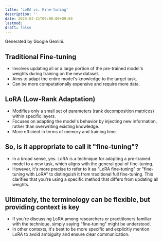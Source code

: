 ```yaml
---
title: 'LoRA vs. Fine-tuning'
description: ''
date: 2025-04-21T09:00:00+09:00
lastmod: 
draft: false
---
```


Generated by Google Gemini.

## Traditional Fine-tuning

- Involves updating all or a large portion of the pre-trained model's weights during training on the new dataset.
- Aims to adapt the entire model's knowledge to the target task.
- Can be more computationally expensive and require more data.

## LoRA (Low-Rank Adaptation)

- Modifies only a small set of parameters (rank decomposition matrices) within specific layers.
- Focuses on adapting the model's behavior by injecting new information, rather than overwriting existing knowledge.
- More efficient in terms of memory and training time.

## So, is it appropriate to call it "fine-tuning"?

- In a broad sense, yes. LoRA is a technique for adapting a pre-trained model to a new task, which aligns with the general goal of fine-tuning.
- However, it's more precise to refer to it as "LoRA fine-tuning" or "fine-tuning with LoRA" to distinguish it from traditional full fine-tuning. This clarifies that you're using a specific method that differs from updating all weights.

## Ultimately, the terminology can be flexible, but providing context is key

- If you're discussing LoRA among researchers or practitioners familiar with the technique, simply saying "fine-tuning" might be understood.
- In other contexts, it's best to be more specific and explicitly mention LoRA to avoid ambiguity and ensure clear communication.

